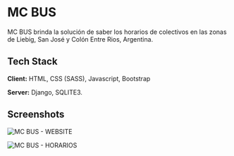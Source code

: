 
# MC BUS

MC BUS brinda la solución de saber los horarios de colectivos en las zonas de Liebig, San José y Colón Entre Rios, Argentina.
## Tech Stack

**Client:** HTML, CSS (SASS), Javascript, Bootstrap

**Server:** Django, SQLITE3.


## Screenshots

![MC BUS - WEBSITE](https://i.ibb.co/hBz6Nkw/bus-time.jpg)

![MC BUS - HORARIOS](https://i.ibb.co/1m392Pv/Captura-web-3-2-2024-0350-marce37-pythonanywhere-com.jpg)


